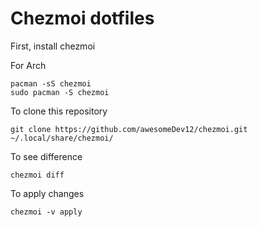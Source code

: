 # Chezmoi dotfiles

First, install chezmoi

For Arch
```
pacman -sS chezmoi
sudo pacman -S chezmoi
```

To clone this repository
```
git clone https://github.com/awesomeDev12/chezmoi.git  ~/.local/share/chezmoi/
```

To see difference
```
chezmoi diff
```

To apply changes
```
chezmoi -v apply
```
